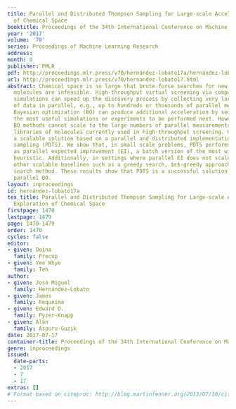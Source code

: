 ```yaml
---
title: Parallel and Distributed Thompson Sampling for Large-scale Accelerated Exploration
  of Chemical Space
booktitle: Proceedings of the 34th International Conference on Machine Learning
year: '2017'
volume: '70'
series: Proceedings of Machine Learning Research
address: 
month: 0
publisher: PMLR
pdf: http://proceedings.mlr.press/v70/hernández-lobato17a/hernández-lobato17a.pdf
url: http://proceedings.mlr.press/v70/hernandez-lobato17.html
abstract: Chemical space is so large that brute force searches for new interesting
  molecules are infeasible. High-throughput virtual screening via computer cluster
  simulations can speed up the discovery process by collecting very large amounts
  of data in parallel, e.g., up to hundreds or thousands of parallel measurements.
  Bayesian optimization (BO) can produce additional acceleration by sequentially identifying
  the most useful simulations or experiments to be performed next. However, current
  BO methods cannot scale to the large numbers of parallel measurements and the massive
  libraries of molecules currently used in high-throughput screening. Here, we propose
  a scalable solution based on a parallel and distributed implementation of Thompson
  sampling (PDTS). We show that, in small scale problems, PDTS performs similarly
  as parallel expected improvement (EI), a batch version of the most widely used BO
  heuristic. Additionally, in settings where parallel EI does not scale, PDTS outperforms
  other scalable baselines such as a greedy search, $ε$-greedy approaches and a random
  search method. These results show that PDTS is a successful solution for large-scale
  parallel BO.
layout: inproceedings
id: hernández-lobato17a
tex_title: Parallel and Distributed Thompson Sampling for Large-scale Accelerated
  Exploration of Chemical Space
firstpage: 1470
lastpage: 1479
page: 1470-1479
order: 1470
cycles: false
editor:
- given: Doina
  family: Precup
- given: Yee Whye
  family: Teh
author:
- given: José Miguel
  family: Hernández-Lobato
- given: James
  family: Requeima
- given: Edward O.
  family: Pyzer-Knapp
- given: Alán
  family: Aspuru-Guzik
date: 2017-07-17
container-title: Proceedings of the 34th International Conference on Machine Learning
genre: inproceedings
issued:
  date-parts:
  - 2017
  - 7
  - 17
extras: []
# Format based on citeproc: http://blog.martinfenner.org/2013/07/30/citeproc-yaml-for-bibliographies/
---
```

